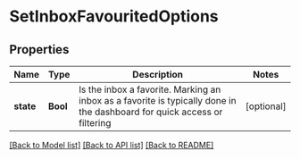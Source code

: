 # SetInboxFavouritedOptions

## Properties
Name | Type | Description | Notes
------------ | ------------- | ------------- | -------------
**state** | **Bool** | Is the inbox a favorite. Marking an inbox as a favorite is typically done in the dashboard for quick access or filtering | [optional] 

[[Back to Model list]](../README#documentation-for-models) [[Back to API list]](../README#documentation-for-api-endpoints) [[Back to README]](../README)


